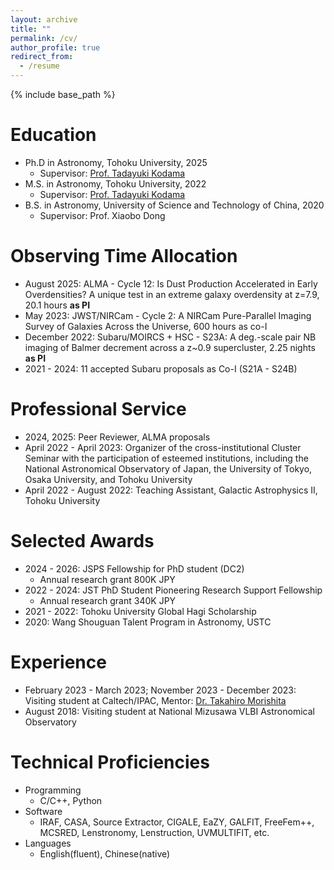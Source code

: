 ```yaml
---
layout: archive
title: ""
permalink: /cv/
author_profile: true
redirect_from:
  - /resume
---
```


{% include base_path %}

Education
======
* Ph.D in Astronomy, Tohoku University, 2025
  * Supervisor: [Prof. Tadayuki Kodama](http://mahalo.galaxy.bindcloud.jp/pg39.html)
* M.S. in Astronomy, Tohoku University, 2022
  * Supervisor: [Prof. Tadayuki Kodama](http://mahalo.galaxy.bindcloud.jp/pg39.html)
* B.S. in Astronomy, University of Science and Technology of China, 2020
  * Supervisor: Prof. Xiaobo Dong

Observing Time Allocation
======
* August 2025: ALMA - Cycle 12: Is Dust Production Accelerated in Early Overdensities? A unique test in an extreme galaxy overdensity at z=7.9, 20.1 hours **as PI**
* May 2023: JWST/NIRCam - Cycle 2: A NIRCam Pure-Parallel Imaging Survey of Galaxies Across the Universe, 600 hours as co-I 
* December 2022: Subaru/MOIRCS + HSC - S23A: A deg.-scale pair NB imaging of Balmer decrement across a z~0.9 supercluster, 2.25 nights **as PI**
* 2021 - 2024: 11 accepted Subaru proposals as Co-I (S21A - S24B)


Professional Service
======
* 2024, 2025: Peer Reviewer, ALMA proposals
* April 2022 - April 2023: Organizer of the cross-institutional Cluster Seminar with the participation of esteemed institutions, including the National Astronomical Observatory of Japan, the University of Tokyo, Osaka University, and Tohoku University
* April 2022 - August 2022: Teaching Assistant, Galactic Astrophysics II, Tohoku University

Selected Awards
======
* 2024 - 2026: JSPS Fellowship for PhD student (DC2)
  *  Annual research grant 800K JPY
* 2022 - 2024: JST PhD Student Pioneering Research Support Fellowship
  * Annual research grant 340K JPY
* 2021 - 2022: Tohoku University Global Hagi Scholarship
* 2020: Wang Shouguan Talent Program in Astronomy, USTC

Experience
======
* February 2023 - March 2023; November 2023 - December 2023: Visiting student at Caltech/IPAC, Mentor: [Dr. Takahiro Morishita](https://mtakahiro.github.io)
* August 2018: Visiting student at National Mizusawa VLBI Astronomical Observatory

  
Technical Proficiencies
======
* Programming
  * C/C++, Python
* Software
  * IRAF, CASA, Source Extractor, CIGALE, EaZY, GALFIT, FreeFem++, MCSRED, Lenstronomy, Lenstruction, UVMULTIFIT, etc.
* Languages
  * English(fluent),  Chinese(native)
  
